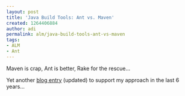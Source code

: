 ```yaml
---
layout: post
title: 'Java Build Tools: Ant vs. Maven'
created: 1264406884
author: adi
permalink: alm/java-build-tools-ant-vs-maven
tags:
- ALM
- Ant
---
```

<p>Maven is crap, Ant is better, Rake for the rescue...</p>
<p>Yet another <a href="http://kent.spillner.org/blog/work/2009/11/14/java-build-tools.html">blog entry</a> (updated) to support my approach in the last 6 years...</p>
<p>&nbsp;</p>

